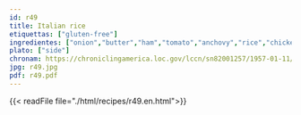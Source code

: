 ```yaml
---
id: r49
title: Italian rice
etiquettas: ["gluten-free"]
ingredientes: ["onion","butter","ham","tomato","anchovy","rice","chicken broth","chicken","cheese"]
plato: ["side"]
chronam: https://chroniclingamerica.loc.gov/lccn/sn82001257/1957-01-11/ed-1/seq-5/
jpg: r49.jpg
pdf: r49.pdf
---
```


{{< readFile file="./html/recipes/r49.en.html">}}